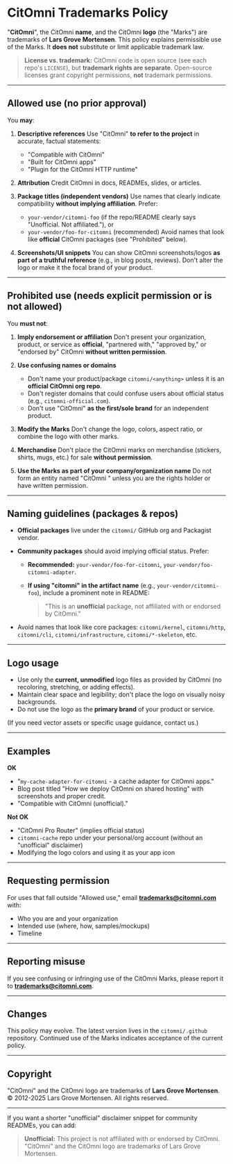 # CitOmni Trademarks Policy

"**CitOmni**", the CitOmni **name**, and the CitOmni **logo** (the "Marks") are trademarks of **Lars Grove Mortensen**.
This policy explains permissible use of the Marks. It **does not** substitute or limit applicable trademark law.

> **License vs. trademark:** CitOmni code is open source (see each repo's `LICENSE`), but **trademark rights are separate**. Open-source licenses grant copyright permissions, **not** trademark permissions.

---

## Allowed use (no prior approval)

You **may**:

1. **Descriptive references**
   Use "CitOmni" **to refer to the project** in accurate, factual statements:

   * "Compatible with CitOmni"
   * "Built for CitOmni apps"
   * "Plugin for the CitOmni HTTP runtime"

2. **Attribution**
   Credit CitOmni in docs, READMEs, slides, or articles.

3. **Package titles (independent vendors)**
   Use names that clearly indicate compatibility **without implying affiliation**. Prefer:

   * `your-vendor/citomni-foo` (if the repo/README clearly says "Unofficial. Not affiliated."), or
   * `your-vendor/foo-for-citomni` (recommended)
     Avoid names that look like **official** CitOmni packages (see "Prohibited" below).

4. **Screenshots/UI snippets**
   You can show CitOmni screenshots/logos **as part of a truthful reference** (e.g., in blog posts, reviews). Don't alter the logo or make it the focal brand of your product.

---

## Prohibited use (needs explicit permission or is not allowed)

You **must not**:

1. **Imply endorsement or affiliation**
   Don't present your organization, product, or service as **official**, "partnered with," "approved by," or "endorsed by" CitOmni **without written permission**.

2. **Use confusing names or domains**

   * Don't name your product/package `citomni/<anything>` unless it is an **official CitOmni org repo**.
   * Don't register domains that could confuse users about official status (e.g., `citomni-official.com`).
   * Don't use "CitOmni" **as the first/sole brand** for an independent product.

3. **Modify the Marks**
   Don't change the logo, colors, aspect ratio, or combine the logo with other marks.

4. **Merchandise**
   Don't place the CitOmni marks on merchandise (stickers, shirts, mugs, etc.) for sale **without permission**.

5. **Use the Marks as part of your company/organization name**
   Do not form an entity named "CitOmni <Something>" unless you are the rights holder or have written permission.

---

## Naming guidelines (packages & repos)

* **Official packages** live under the `citomni/` GitHub org and Packagist vendor.
* **Community packages** should avoid implying official status. Prefer:

  * **Recommended:** `your-vendor/foo-for-citomni`, `your-vendor/foo-citomni-adapter`.
  * **If using "citomni" in the artifact name** (e.g., `your-vendor/citomni-foo`), include a prominent note in README:

    > "This is an **unofficial** package, not affiliated with or endorsed by CitOmni."
* Avoid names that look like core packages: `citomni/kernel`, `citomni/http`, `citomni/cli`, `citomni/infrastructure`, `citomni/*-skeleton`, etc.

---

## Logo usage

* Use only the **current, unmodified** logo files as provided by CitOmni (no recoloring, stretching, or adding effects).
* Maintain clear space and legibility; don't place the logo on visually noisy backgrounds.
* Do not use the logo as the **primary brand** of your product or service.

(If you need vector assets or specific usage guidance, contact us.)

---

## Examples

**OK**

* "`my-cache-adapter-for-citomni` - a cache adapter for CitOmni apps."
* Blog post titled "How we deploy CitOmni on shared hosting" with screenshots and proper credit.
* "Compatible with CitOmni (unofficial)."

**Not OK**

* "CitOmni Pro Router" (implies official status)
* `citomni-cache` repo under your personal/org account (without an "unofficial" disclaimer)
* Modifying the logo colors and using it as your app icon

---

## Requesting permission

For uses that fall outside "Allowed use," email **[trademarks@citomni.com](mailto:trademarks@citomni.com)** with:

* Who you are and your organization
* Intended use (where, how, samples/mockups)
* Timeline

---

## Reporting misuse

If you see confusing or infringing use of the CitOmni Marks, please report it to **[trademarks@citomni.com](mailto:trademarks@citomni.com)**.

---

## Changes

This policy may evolve. The latest version lives in the `citomni/.github` repository. Continued use of the Marks indicates acceptance of the current policy.

---

## Copyright

"CitOmni" and the CitOmni logo are trademarks of **Lars Grove Mortensen**.
© 2012-2025 Lars Grove Mortensen. All rights reserved.

---

If you want a shorter "unofficial" disclaimer snippet for community READMEs, you can add:

> **Unofficial:** This project is not affiliated with or endorsed by CitOmni. "CitOmni" and the CitOmni logo are trademarks of Lars Grove Mortensen.

